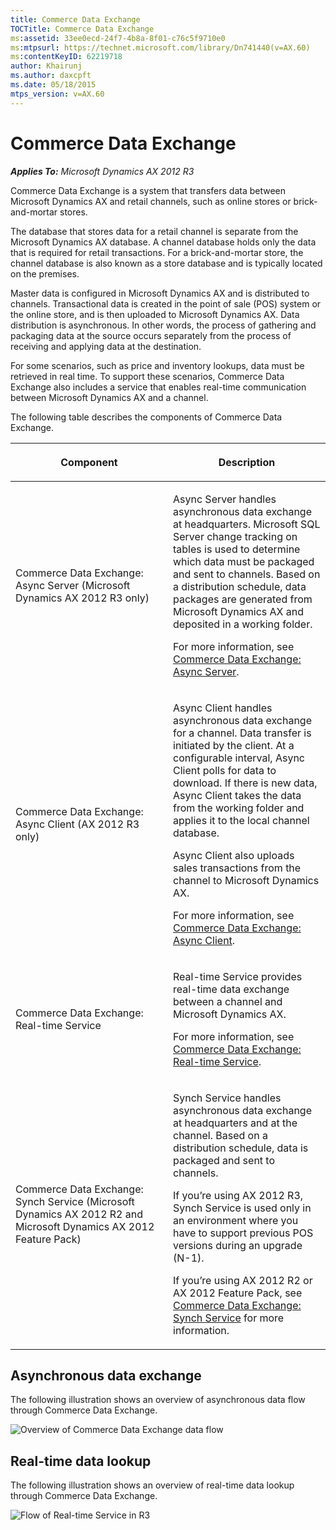 ```yaml
---
title: Commerce Data Exchange
TOCTitle: Commerce Data Exchange
ms:assetid: 33ee0ecd-24f7-4b8a-8f01-c76c5f9710e0
ms:mtpsurl: https://technet.microsoft.com/library/Dn741440(v=AX.60)
ms:contentKeyID: 62219718
author: Khairunj
ms.author: daxcpft
ms.date: 05/18/2015
mtps_version: v=AX.60
---
```


# Commerce Data Exchange 


_**Applies To:** Microsoft Dynamics AX 2012 R3_

Commerce Data Exchange is a system that transfers data between Microsoft Dynamics AX and retail channels, such as online stores or brick-and-mortar stores.

The database that stores data for a retail channel is separate from the Microsoft Dynamics AX database. A channel database holds only the data that is required for retail transactions. For a brick-and-mortar store, the channel database is also known as a store database and is typically located on the premises.

Master data is configured in Microsoft Dynamics AX and is distributed to channels. Transactional data is created in the point of sale (POS) system or the online store, and is then uploaded to Microsoft Dynamics AX. Data distribution is asynchronous. In other words, the process of gathering and packaging data at the source occurs separately from the process of receiving and applying data at the destination.

For some scenarios, such as price and inventory lookups, data must be retrieved in real time. To support these scenarios, Commerce Data Exchange also includes a service that enables real-time communication between Microsoft Dynamics AX and a channel.

The following table describes the components of Commerce Data Exchange.

<table>
<colgroup>
<col style="width: 50%" />
<col style="width: 50%" />
</colgroup>
<thead>
<tr class="header">
<th><p>Component</p></th>
<th><p>Description</p></th>
</tr>
</thead>
<tbody>
<tr class="odd">
<td><p>Commerce Data Exchange: Async Server (Microsoft Dynamics AX 2012 R3 only)</p></td>
<td><p>Async Server handles asynchronous data exchange at headquarters. Microsoft SQL Server change tracking on tables is used to determine which data must be packaged and sent to channels. Based on a distribution schedule, data packages are generated from Microsoft Dynamics AX and deposited in a working folder.</p>
<p>For more information, see <a href="commerce-data-exchange-async-server.md">Commerce Data Exchange: Async Server</a>.</p></td>
</tr>
<tr class="even">
<td><p>Commerce Data Exchange: Async Client (AX 2012 R3 only)</p></td>
<td><p>Async Client handles asynchronous data exchange for a channel. Data transfer is initiated by the client. At a configurable interval, Async Client polls for data to download. If there is new data, Async Client takes the data from the working folder and applies it to the local channel database.</p>
<p>Async Client also uploads sales transactions from the channel to Microsoft Dynamics AX.</p>
<p>For more information, see <a href="commerce-data-exchange-async-client.md">Commerce Data Exchange: Async Client</a>.</p></td>
</tr>
<tr class="odd">
<td><p>Commerce Data Exchange: Real-time Service</p></td>
<td><p>Real-time Service provides real-time data exchange between a channel and Microsoft Dynamics AX.</p>
<p>For more information, see <a href="commerce-data-exchange-real-time-service.md">Commerce Data Exchange: Real-time Service</a>.</p></td>
</tr>
<tr class="even">
<td><p>Commerce Data Exchange: Synch Service (Microsoft Dynamics AX 2012 R2 and Microsoft Dynamics AX 2012 Feature Pack)</p></td>
<td><p>Synch Service handles asynchronous data exchange at headquarters and at the channel. Based on a distribution schedule, data is packaged and sent to channels.</p>
<p>If you’re using AX 2012 R3, Synch Service is used only in an environment where you have to support previous POS versions during an upgrade (N-1).</p>
<p>If you’re using AX 2012 R2 or AX 2012 Feature Pack, see <a href="commerce-data-exchange-synch-service.md">Commerce Data Exchange: Synch Service</a> for more information.</p></td>
</tr>
</tbody>
</table>


## Asynchronous data exchange

The following illustration shows an overview of asynchronous data flow through Commerce Data Exchange.

![Overview of Commerce Data Exchange data flow](images/Dn741440.CDXOverview(en-us,AX.60).gif "Overview of Commerce Data Exchange data flow")

## Real-time data lookup

The following illustration shows an overview of real-time data lookup through Commerce Data Exchange.

![Flow of Real-time Service in R3](images/JJ679919.Retail_Real-timeService_R3(en-us,AX.60).gif "Flow of Real-time Service in R3")

  


